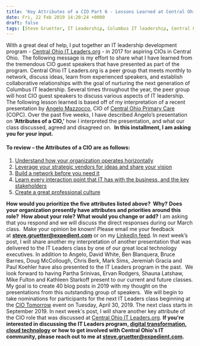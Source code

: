 ```yaml
---
title: 'Key Attributes of a CIO Part 6 - Lessons Learned at Central Ohio IT Leaders.org'
date: Fri, 22 Feb 2019 14:20:24 +0000
draft: false
tags: [Steve Gruetter, IT Leadership, Columbus IT leadership, Central Ohio IT Leaders.org, CIO Tomorrow event Columbus, Attributes of a CIO, How to be a successful CIO]
---
```


With a great deal of help, I put together an IT leadership development program - [Central Ohio IT Leaders.org](https://itleaders.org/central-ohio/) - in 2017 for aspiring CIOs in Central Ohio.  The following message is my effort to share what I have learned from the tremendous CIO guest speakers that have presented as part of the program. Central Ohio IT Leaders.org[](https://itleaders.org/central-ohio/) is a peer group that meets monthly to network, discuss ideas, learn from experienced speakers, and establish collaborative relationships with the goal of nurturing the next generation of Columbus IT leadership. Several times throughout the year, the peer group will host CIO guest speakers to discuss various aspects of IT leadership. The following lesson learned is based off of my interpretation of a recent presentation by [Angelo Mazzocco](https://www.linkedin.com/in/angelomazzocco/), CIO of [Central Ohio Primary Care](https://www.copcp.com/) (COPC). Over the past five weeks, I have described Angelo’s presentation on **‘Attributes of a CIO,’** how I interpreted the presentation, and what our class discussed, agreed and disagreed on.  **In this installment, I am asking you for your input.**

#### To review – the Attributes of a CIO are as follows:

1.  [Understand how your organization operates horizontally](https://www.expedient.com/blog/key-attributes-of-a-cio-lessons-learned-from-central-ohio-it-leaders-org/)
2.  [Leverage your strategic vendors for ideas and share your vision](https://www.expedient.com/blog/key-attributes-of-a-cio-part-2-lessons-learned-from-central-ohio-it-leaders-org/)
3.  [Build a network before you need it](https://www.expedient.com/blog/key-attributes-of-a-cio-part-3-lessons-learned-from-central-it-leaders-org)
4.  [Learn every interaction point that IT has with the business, and the key stakeholders](https://www.expedient.com/blog/key-attributes-of-a-cio-part-4-lessons-learned-from-central-it-leaders-org/)
5.  [Create a great professional culture](https://www.expedient.com/blog/key-attributes-of-a-cio-part-5-lessons-learned-at-central-ohio-it-leaders-org/)

**How would you prioritize the five attributes listed above?  Why?** **Does your organization presently have attributes and priorities around this role?  How about your role?** **What would you change or add?** I am asking that you respond and we will discuss the direct responses during our March class.  Make your opinion be known! Please email me your feedback at **[steve.gruetter@expedient.com](mailto:steve.gruetter@expedient.com)** or on my [LinkedIn feed](https://www.linkedin.com/in/stevegruetter/). In next week’s post, I will share another my interpretation of another presentation that was delivered to the IT Leaders class by one of our great local technology executives. In addition to Angelo, David White, Ben Blanquera, Bruce Barnes, Doug McCollough, Chris Berk, Mark Sims, Jeremiah Gracia and Paul Koehler have also presented to the IT Leaders program in the past.  We look forward to having Partha Srinivas, Ervan Rodgers, Shauna Latshaw, Mike Fulton and Kathleen Starkoff present to our current and future classes. My goal is to create 40 blog posts in 2019 with my thought on the presentations from this outstanding group of speakers.  We will begin to take nominations for participants for the next IT Leaders class beginning at the [CIO Tomorrow](http://cio-tomorrow.com/) event on Tuesday, April 30, 2019. The next class starts in September 2019. In next week's post, I will share another key attribute of the CIO role that was discussed at [Central Ohio IT Leaders.org](https://itleaders.org/central-ohio/). **If you're interested in discussing the IT Leaders program, [digital transformation](https://www.expedient.com/blog/is-your-organization-continuousnext/), [cloud technology](https://www.expedient.com/services/infrastructure-as-a-service/cloud/) or how to get involved with Central Ohio's IT community, please reach out to me at [steve.gruetter@expedient.com](mailto:steve.gruetter@expedient.com).**